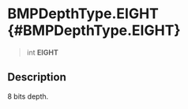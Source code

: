 BMPDepthType.EIGHT {#BMPDepthType.EIGHT}
==================

> int **EIGHT**

Description
-----------

8 bits depth.

